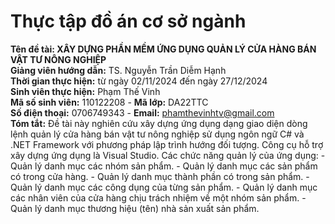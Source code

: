 # Thực tập đồ án cơ sở ngành
**Tên đề tài: XÂY DỰNG PHẦN MỀM ỨNG DỤNG QUẢN LÝ CỬA HÀNG BÁN VẬT TƯ NÔNG NGHIỆP**<br>
**Giảng viên hướng dẫn:** TS. Nguyễn Trần Diễm Hạnh<br>
**Thời gian thực hiện:** từ ngày 02/11/2024 đến ngày 27/12/2024<br>
**Sinh viên thực hiện:** Phạm Thế Vinh<br>
**Mã số sinh viên:** 110122208 - **Mã lớp:** DA22TTC<br>
**Số điện thoại:** 0706749343 - **Email:** phamthevinhtv@gmail.com<br>
**Tóm tắt:** Đề tài này nghiên cứu xây dựng ứng dụng dạng giao diện dòng lệnh quản lý cửa hàng bán vật tư nông nghiệp sử dụng ngôn ngữ C# và .NET Framework với phương pháp lập trình hướng đối tượng. Công cụ hỗ trợ xây dựng ứng dụng là Visual Studio. Các chức năng quản lý của ứng dụng:
    - Quản lý danh mục các nhóm sản phẩm.
    - Quản lý danh mục các sản phẩm có trong cửa hàng.
    - Quản lý danh mục thành phần có trong sản phẩm. 
    - Quản lý danh mục các công dụng của từng sản phẩm.
    - Quản lý danh mục các nhân viên của cửa hàng chịu trách nhiệm về một nhóm sản phẩm.
    - Quản lý danh mục thương hiệu (tên) nhà sản xuất sản phẩm.



